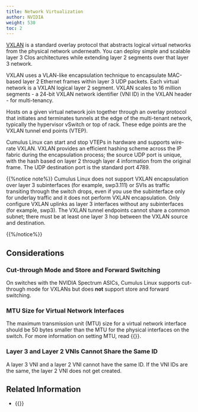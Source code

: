 ```yaml
---
title: Network Virtualization
author: NVIDIA
weight: 530
toc: 2
---
```

[VXLAN](## "Virtual Extensible LAN") is a standard overlay protocol that abstracts logical virtual networks from the physical network underneath. You can deploy simple and scalable layer 3 Clos architectures while extending layer 2 segments over that layer 3 network.

VXLAN uses a VLAN-like encapsulation technique to encapsulate MAC-based layer 2 Ethernet frames within layer 3 UDP packets. Each virtual network is a VXLAN logical layer 2 segment. VXLAN scales to 16 million segments - a 24-bit VXLAN network identifier (VNI ID) in the VXLAN header - for multi-tenancy.

Hosts on a given virtual network join together through an overlay protocol that initiates and terminates tunnels at the edge of the multi-tenant network, typically the hypervisor vSwitch or top of rack. These edge points are the VXLAN tunnel end points (VTEP).

Cumulus Linux can start and stop VTEPs in hardware and supports wire-rate VXLAN. VXLAN provides an efficient hashing scheme across the IP fabric during the encapsulation process; the source UDP port is unique, with the hash based on layer 2 through layer 4 information from the original frame. The UDP destination port is the standard port 4789.

{{%notice note%}}
Cumulus Linux does not support VXLAN encapsulation over layer 3 subinterfaces (for example, swp3.111) or SVIs as traffic transiting through the switch drops, even if you use the subinterface only for underlay traffic and it does not perform VXLAN encapsulation. Only configure VXLAN uplinks as layer 3 interfaces without any subinterfaces (for example, swp3).
The VXLAN tunnel endpoints cannot share a common subnet; there must be at least one layer 3 hop between the VXLAN source and destination.

{{%/notice%}}

## Considerations
<!-- vale off -->
### Cut-through Mode and Store and Forward Switching
<!-- vale on -->
On switches with the NVIDIA Spectrum ASICs, Cumulus Linux supports cut-through mode for VXLANs but does **not** support store and forward switching.

### MTU Size for Virtual Network Interfaces

The maximum transmission unit (MTU) size for a virtual network interface should be 50 bytes smaller than the MTU for the physical interfaces on the switch. For more information on setting MTU, read {{<link url="Switch-Port-Attributes#mtu" text="Layer 1 and Switch Port Attributes">}}.

### Layer 3 and Layer 2 VNIs Cannot Share the Same ID

A layer 3 VNI and a layer 2 VNI cannot have the same ID. If the VNI IDs are the same, the layer 2 VNI does not get created.

## Related Information

- {{<exlink url="https://tools.ietf.org/html/rfc7348" text="VXLAN - RFC 7348">}}
